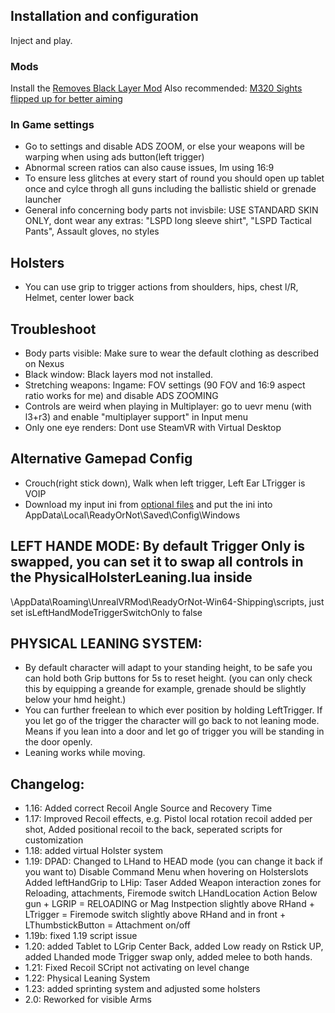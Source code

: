 ## Installation and configuration
Inject and play.
### Mods
Install the [Removes Black Layer Mod](https://www.nexusmods.com/readyornot/mods/4229)
Also recommended: [M320 Sights flipped up for better aiming](https://www.nexusmods.com/readyornot/mods/3605)
### In Game settings
- Go to settings and disable ADS ZOOM, or else your weapons will be warping when using ads button(left trigger)
- Abnormal screen ratios can also cause issues, Im using 16:9
- To ensure less glitches at every start of round you should open up tablet once and cylce throgh all guns including the ballistic shield or grenade launcher
- General info concerning body parts not invisbile: USE STANDARD SKIN ONLY, dont wear any extras:
"LSPD long sleeve shirt", "LSPD Tactical Pants", Assault gloves, no styles
## Holsters
- You can use grip to trigger actions from shoulders, hips, chest l/R, Helmet, center lower back
## Troubleshoot
- Body parts visible: Make sure to wear the default clothing as described on Nexus
- Black window: Black layers mod not installed.
- Stretching weapons: Ingame: FOV settings (90 FOV and 16:9 aspect ratio works for me) and disable ADS ZOOMING
- Controls are weird when playing in Multiplayer: go to uevr menu (with l3+r3) and enable "multiplayer support" in Input menu
- Only one eye renders: Dont use SteamVR with Virtual Desktop
## Alternative Gamepad Config
- Crouch(right stick down), Walk when left trigger, Left Ear LTrigger is VOIP
- Download my input ini from [optional files](https://www.nexusmods.com/readyornot/mods/3612?tab=files) and put the ini into AppData\Local\ReadyOrNot\Saved\Config\Windows
## LEFT HANDE MODE: By default Trigger Only is swapped, you can set it to swap all controls in the PhysicalHolsterLeaning.lua inside
\AppData\Roaming\UnrealVRMod\ReadyOrNot-Win64-Shipping\scripts, just set isLeftHandModeTriggerSwitchOnly to false
## PHYSICAL LEANING SYSTEM:
- By default character will adapt to your standing height, to be safe you can hold both Grip buttons for 5s to reset height.
  (you can only check this by equipping a greande for example, grenade should be slightly below your hmd height.)
- You can further freelean to which ever position by holding LeftTrigger. If you let go of the trigger the character will go back to not leaning mode.
  Means if you lean into a door and let go of trigger you will be standing in the door openly.
- Leaning works while moving.
## Changelog:
- 1.16: Added correct Recoil Angle Source and Recovery Time
- 1.17: Improved Recoil effects, e.g. Pistol local rotation recoil added per shot,
	Added positional recoil to the back, seperated scripts for customization
- 1.18: added virtual Holster system
- 1.19: DPAD: Changed to LHand to HEAD mode (you can change it back if you want to)
	Disable Command Menu when hovering on Holsterslots
	Added leftHandGrip to LHip: Taser
	Added Weapon interaction zones for Reloading, attachments, Firemode switch
	LHandLocation                                 Action
	Below gun + LGRIP = RELOADING or Mag Instpection
	slightly above RHand + LTrigger = Firemode switch
	slightly above RHand and in front + LThumbstickButton = Attachment on/off
- 1.19b: fixed 1.19 script issue
- 1.20: added Tablet to LGrip Center Back, added Low ready on Rstick UP, added Lhanded mode Trigger swap only, added melee to both hands.
- 1.21: Fixed Recoil SCript not activating on level change
- 1.22: Physical Leaning System
- 1.23: added sprinting system and adjusted some holsters
- 2.0: Reworked for visible Arms